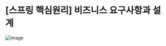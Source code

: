# [스프링 핵심원리] 비즈니스 요구사항과 설계

![image](https://user-images.githubusercontent.com/37948906/140953587-26146127-a343-4624-a5fd-f64baf0ceed3.png)
